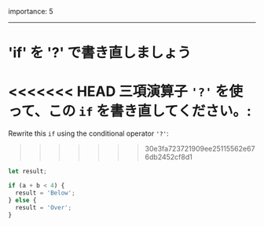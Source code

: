 importance: 5

---

# 'if' を '?' で書き直しましょう

<<<<<<< HEAD
三項演算子 `'?'` を使って、この `if` を書き直してください。:
=======
Rewrite this `if` using the conditional operator `'?'`:
>>>>>>> 30e3fa723721909ee25115562e676db2452cf8d1

```js
let result;

if (a + b < 4) {
  result = 'Below';
} else {
  result = 'Over';
}
```
